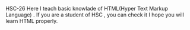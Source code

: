 HSC-26 
Here I teach basic knowlade of HTML(Hyper Text Markup Language) .
If you are a student of HSC , you can check it I hope you will learn HTML properly. 
